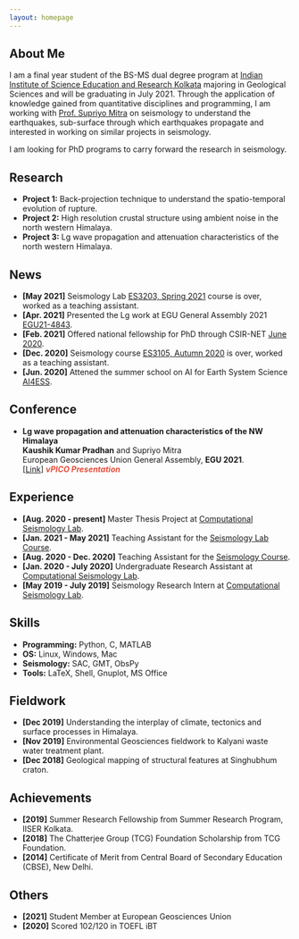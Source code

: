 ```yaml
---
layout: homepage
---
```


## About Me

I am a final year student of the BS-MS dual degree program at <a href="https://www.iiserkol.ac.in/web/en/#gsc.tab=0" target="_blank">Indian Institute of Science Education and Research Kolkata</a>
majoring in Geological Sciences and will be graduating in July 2021. Through the application of knowledge gained from quantitative disciplines and programming, I am working with <a href="https://www.iiserkol.ac.in/~supriyomitra/" target="_blank">Prof. Supriyo Mitra</a> on seismology to understand the earthquakes, sub-surface through
which earthquakes propagate and interested in working on similar projects in seismology. 

I am looking for PhD programs to carry forward the research in seismology.

## Research

- **Project 1:** Back-projection technique to understand the spatio-temporal evolution of rupture.
- **Project 2:** High resolution crustal structure using ambient noise in the north western Himalaya.
- **Project 3:** Lg wave propagation and attenuation characteristics of the north western Himalaya.

## News

- **[May 2021]**  Seismology Lab [ES3203, Spring 2021](https://www.iiserkol.ac.in/teaching-plan/course/2021/Spring/ES3203/) course is over, worked as a teaching assistant.
- **[Apr. 2021]** Presented the Lg work at EGU General Assembly 2021 [EGU21-4843](https://doi.org/10.5194/egusphere-egu21-4843).
- **[Feb. 2021]**  Offered national fellowship for PhD through CSIR-NET [June 2020](https://csirnet.nta.nic.in/WebInfo/Page/Page?PageId=1&LangId=P).
- **[Dec. 2020]** Seismology course [ES3105, Autumn 2020](https://www.iiserkol.ac.in/teaching-plan/course/2020/Autumn/ES3105/) is over, worked as a teaching assistant.
- **[Jun. 2020]** Attened the summer school on AI for Earth System Science [AI4ESS](https://www2.cisl.ucar.edu/events/summer-school/ai4ess/2020/artificial-intelligence-earth-system-science-ai4ess-summer-school).

## Conference

- **Lg wave propagation and attenuation characteristics of the NW Himalaya**
  <br>
  **Kaushik Kumar Pradhan** and Supriyo Mitra
  <br>
  European Geosciences Union General Assembly,  **EGU 2021**.
  <br>
  [[Link](https://meetingorganizer.copernicus.org/EGU21/EGU21-4843.html)]  <strong><i style="color:#e74d3c">vPICO Presentation</i></strong>

## Experience
- **[Aug. 2020 - present]**  Master Thesis Project at [Computational Seismology Lab](https://www.iiserkol.ac.in/~seismological_observatory/).
- **[Jan. 2021 - May 2021]**  Teaching Assistant for the [Seismology Lab Course](https://www.iiserkol.ac.in/teaching-plan/course/2021/Spring/ES3203/).
- **[Aug. 2020 - Dec. 2020]**  Teaching Assistant for the [Seismology Course](https://www.iiserkol.ac.in/teaching-plan/course/2020/Autumn/ES3105/).
- **[Jan. 2020 - July 2020]**  Undergraduate Research Assistant at [Computational Seismology Lab](https://www.iiserkol.ac.in/~seismological_observatory/).
- **[May 2019 - July 2019]**  Seismology Research Intern at [Computational Seismology Lab](https://www.iiserkol.ac.in/~seismological_observatory/).

## Skills
- **Programming:** Python, C, MATLAB
- **OS:** Linux, Windows, Mac
- **Seismology:** SAC, GMT, ObsPy
- **Tools:** LaTeX, Shell, Gnuplot, MS Office

## Fieldwork
- **[Dec 2019]**  Understanding the interplay of climate, tectonics and surface processes in Himalaya.
- **[Nov 2019]**  Environmental Geosciences fieldwork to Kalyani waste water treatment plant.
- **[Dec 2018]**  Geological mapping of structural features at Singhubhum craton.

## Achievements
- **[2019]**  Summer Research Fellowship from Summer Research Program, IISER Kolkata.
- **[2018]**  The Chatterjee Group (TCG) Foundation Scholarship from TCG Foundation.
- **[2014]**  Certificate of Merit from Central Board of Secondary Education (CBSE), New Delhi.

## Others
- **[2021]**  Student Member at European Geosciences Union
- **[2020]**  Scored 102/120 in TOEFL iBT
